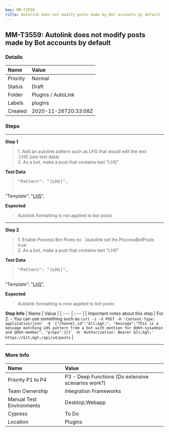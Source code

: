 ```yaml
---
key: MM-T3559
title: Autolink does not modify posts made by Bot accounts by default
---
```


## MM-T3559: Autolink does not modify posts made by Bot accounts by default

### Details

| Name     | Value                |
| :------- | :------------------- |
| Priority | Normal               |
| Status   | Draft                |
| Folder   | Plugins / AutoLink   |
| Labels   | plugins              |
| Created  | 2020-11-26T20:33:08Z |

### Steps

<hr/>

**Step 1**

> <article>1. Add an autolink pattern such as LHS that would edit the text `LHS`(see test data)<br />2. As a bot, make a post that contains text "LHS"</article>

**Test Data**

> <article><pre>"Pattern": "(LHS)",

"Template": "[LHS](https://docs.mattermost.com/process/training.html#lhs)",</pre></article>

**Expected**

> <article>Autolink formatting is not applied to bot posts</article>

<hr/>

**Step 2**

> <article>1. Enable Process Bot Posts ex: `/autolink set lhs ProcessBotPosts true`<br />2. As a bot, make a post that contains text "LHS"</article>

**Test Data**

> <article><pre>"Pattern": "(LHS)",

"Template": "[LHS](https://docs.mattermost.com/process/training.html#lhs)",</pre></article>

**Expected**

> <article>Autolink formatting is now applied to bot posts</article>

**Step Info**
| Name | Value |
| :--- | :--- |
| Important notes about this step | For 2. - You can use something such as `curl -i -X POST -H 'Content-Type: application/json' -d '{"channel_id":"&lt;&gt;", "message":"This is a message matching LHS pattern from a bot with mention for @dkh-sysadmin and @dkh-member", "props":{}}' -H 'Authorization: Bearer &lt;&gt;' https://&lt;&gt;/api/v4/posts` |

<hr/>

### More Info

| Name                     | Value                                              |
| :----------------------- | :------------------------------------------------- |
| Priority P1 to P4        | P3 - Deep Functions (Do extensive scenarios work?) |
| Team Ownership           | Integration Frameworks                             |
| Manual Test Environments | Desktop,Webapp                                     |
| Cypress                  | To Do                                              |
| Location                 | Plugins                                            |
